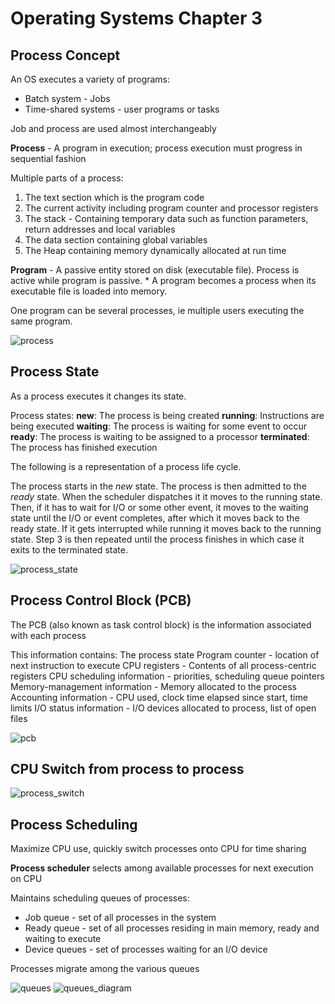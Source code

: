 # Operating Systems Chapter 3

## Process Concept

An OS executes a variety of programs:
  * Batch system - Jobs
  * Time-shared systems - user programs or tasks

Job and process are used almost interchangeably

**Process** - A program in execution; process execution must progress in sequential fashion

Multiple parts of a process:
1. The text section which is the program code
2. The current activity including program counter and processor registers
3. The stack - Containing temporary data such as function parameters, return addresses and local variables
4. The data section containing global variables
5. The Heap containing memory dynamically allocated at run time

**Program** - A passive entity stored on disk (executable file). Process is active while program is passive.
 \* A program becomes a process when its executable file is loaded into memory.

One program can be several processes, ie multiple users executing the same program.

![process](/home/minad/Pictures/process.png)

## Process State

As a process executes it changes its state.

Process states:
**new**: The process is being created
**running**: Instructions are being executed
**waiting**: The process is waiting for some event to occur
**ready**: The process is waiting to be assigned to a processor
**terminated**: The process has finished execution

The following is a representation of a process life cycle.

The process starts in the *new* state.
The process is then admitted to the *ready* state.
When the scheduler dispatches it it moves to the running state.
Then, if it has to wait for I/O or some other event, it moves to the waiting state until the I/O or event completes, after which it moves back to the ready state. If it gets interrupted while running it moves back to the running state. Step 3 is then repeated until the process finishes in which case it exits to the terminated state.

![process_state](/home/minad/Pictures/process_state.png)

## Process Control Block (PCB)

The PCB (also known as task control block) is the information associated with each process

This information contains:
The process state
Program counter - location of next instruction to execute
CPU registers - Contents of all process-centric registers
CPU scheduling information - priorities, scheduling queue pointers
Memory-management information - Memory allocated to the process
Accounting information - CPU used, clock time elapsed since start, time limits
I/O status information - I/O devices allocated to process, list of open files

![pcb](/home/minad/Pictures/pcb.png)

## CPU Switch from process to process

![process_switch](/home/minad/Pictures/process_switch.png)

## Process Scheduling

Maximize CPU use, quickly switch processes onto CPU for time sharing

**Process scheduler** selects among available processes for next execution on CPU

Maintains scheduling queues of processes:
* Job queue - set of all processes in the system
* Ready queue - set of all processes residing in main memory, ready and waiting to execute
* Device queues - set of processes waiting for an I/O device

Processes migrate among the various queues

![queues](/home/minad/Pictures/queues.png)
![queues_diagram](/home/minad/Pictures/queues_diagram.png)
